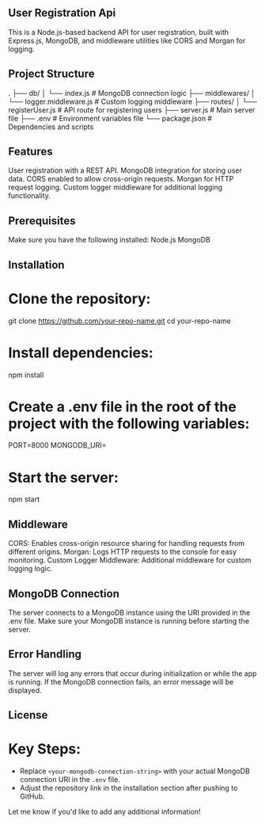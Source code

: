 ## User Registration Api
This is a Node.js-based backend API for user registration, built with Express.js, MongoDB, and middleware utilities like CORS and Morgan for logging.

## Project Structure
.
├── db/
│   └── index.js           # MongoDB connection logic
├── middlewares/
│   └── logger.middleware.js # Custom logging middleware
├── routes/
│   └── registerUser.js     # API route for registering users
├── server.js               # Main server file
├── .env                    # Environment variables file
└── package.json            # Dependencies and scripts

## Features
User registration with a REST API.
MongoDB integration for storing user data.
CORS enabled to allow cross-origin requests.
Morgan for HTTP request logging.
Custom logger middleware for additional logging functionality.

## Prerequisites
Make sure you have the following installed:
Node.js
MongoDB

## Installation
# Clone the repository:
git clone https://github.com/your-repo-name.git
cd your-repo-name

# Install dependencies:
npm install

# Create a .env file in the root of the project with the following variables:
PORT=8000
MONGODB_URI=<your-mongodb-connection-string>

# Start the server:
npm start

## Middleware
CORS: Enables cross-origin resource sharing for handling requests from different origins.
Morgan: Logs HTTP requests to the console for easy monitoring.
Custom Logger Middleware: Additional middleware for custom logging logic.

## MongoDB Connection
The server connects to a MongoDB instance using the URI provided in the .env file. Make sure your MongoDB instance is running before starting the server.

## Error Handling
The server will log any errors that occur during initialization or while the app is running. If the MongoDB connection fails, an error message will be displayed.

## License
# Key Steps:
- Replace `<your-mongodb-connection-string>` with your actual MongoDB connection URI in the `.env` file.
- Adjust the repository link in the installation section after pushing to GitHub. 

Let me know if you'd like to add any additional information!
